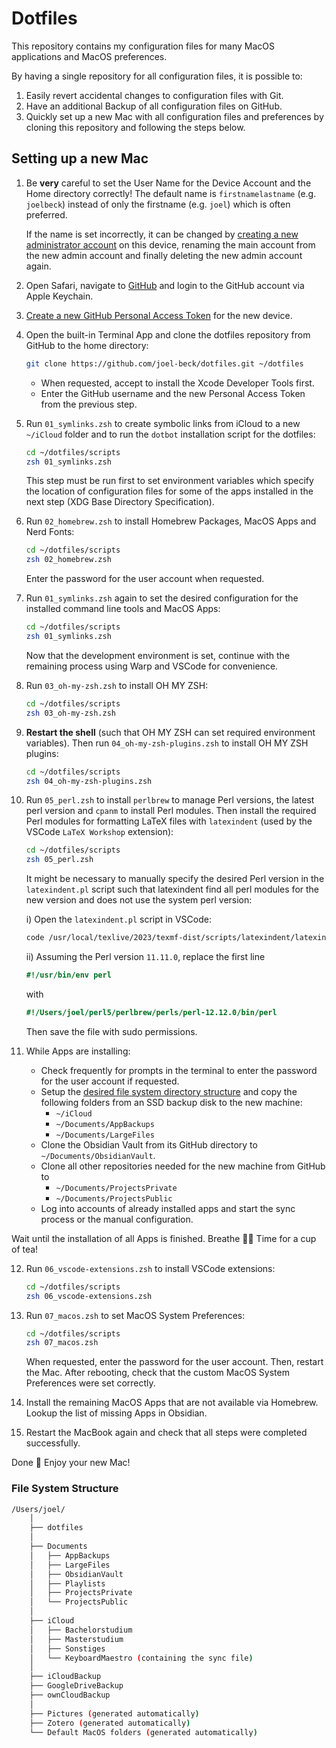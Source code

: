 # Dotfiles

This repository contains my configuration files for many MacOS applications and MacOS preferences.

By having a single repository for all configuration files, it is possible to:

1. Easily revert accidental changes to configuration files with Git.
1. Have an additional Backup of all configuration files on GitHub.
1. Quickly set up a new Mac with all configuration files and preferences by cloning this repository and following the steps below.


## Setting up a new Mac

1.  Be **very** careful to set the User Name for the Device Account and the Home directory correctly!
    The default name is `firstnamelastname` (e.g. `joelbeck`) instead of only the firstname (e.g. `joel`) which is often preferred.

    If the name is set incorrectly, it can be changed by [creating a new administrator account](https://support.apple.com/en-us/HT201548) on this device, renaming the main account from the new admin account and finally deleting the new admin account again.

2. Open Safari, navigate to [GitHub](https://github.com) and login to the GitHub account via Apple Keychain.

3. [Create a new GitHub Personal Access Token](https://docs.github.com/en/authentication/keeping-your-account-and-data-secure/managing-your-personal-access-tokens#creating-a-fine-grained-personal-access-token) for the new device.

4.  Open the built-in Terminal App and clone the dotfiles repository from GitHub to the home directory:

    ```bash
    git clone https://github.com/joel-beck/dotfiles.git ~/dotfiles
    ```

    - When requested, accept to install the Xcode Developer Tools first.
    - Enter the GitHub username and the new Personal Access Token from the previous step.

5.  Run `01_symlinks.zsh` to create symbolic links from iCloud to a new `~/iCloud` folder and to run the `dotbot` installation script for the dotfiles:

    ```bash
    cd ~/dotfiles/scripts
    zsh 01_symlinks.zsh
    ```

    This step must be run first to set environment variables which specify the location of configuration files for some of the apps installed in the next step (XDG Base Directory Specification).

6.  Run `02_homebrew.zsh` to install Homebrew Packages, MacOS Apps and Nerd Fonts:

    ```bash
    cd ~/dotfiles/scripts
    zsh 02_homebrew.zsh
    ```

    Enter the password for the user account when requested.

7.  Run `01_symlinks.zsh` again to set the desired configuration for the installed command line tools and MacOS Apps:

    ```bash
    cd ~/dotfiles/scripts
    zsh 01_symlinks.zsh
    ```

    Now that the development environment is set, continue with the remaining process using Warp and VSCode for convenience.

8.  Run `03_oh-my-zsh.zsh` to install OH MY ZSH:

    ```bash
    cd ~/dotfiles/scripts
    zsh 03_oh-my-zsh.zsh
    ```

9.  **Restart the shell** (such that OH MY ZSH can set required environment variables).
    Then run `04_oh-my-zsh-plugins.zsh` to install OH MY ZSH plugins:

    ```bash
    cd ~/dotfiles/scripts
    zsh 04_oh-my-zsh-plugins.zsh
    ```

10. Run `05_perl.zsh` to install `perlbrew` to manage Perl versions, the latest perl version and `cpanm` to install Perl modules.
    Then install the required Perl modules for formatting LaTeX files with `latexindent` (used by the VSCode `LaTeX Workshop` extension):

    ```bash
    cd ~/dotfiles/scripts
    zsh 05_perl.zsh
    ```

    It might be necessary to manually specify the desired Perl version in the `latexindent.pl` script such that latexindent find all perl modules for the new version and does not use the system perl version:

    i) Open the `latexindent.pl` script in VSCode:

    ```bash
    code /usr/local/texlive/2023/texmf-dist/scripts/latexindent/latexindent.pl
    ```

    ii) Assuming the Perl version `11.11.0`, replace the first line

    ```perl
    #!/usr/bin/env perl
    ```

    with

    ```perl
    #!/Users/joel/perl5/perlbrew/perls/perl-12.12.0/bin/perl
    ```

    Then save the file with sudo permissions.

11. While Apps are installing:
    - Check frequently for prompts in the terminal to enter the password for the user account if requested.
    - Setup the [desired file system directory structure](#file-system-structure) and copy the following folders from an SSD backup disk to the new machine:
        - `~/iCloud`
        - `~/Documents/AppBackups`
        - `~/Documents/LargeFiles`
    - Clone the Obsidian Vault from its GitHub directory to `~/Documents/ObsidianVault`.
    - Clone all other repositories needed for the new machine from GitHub to
        - `~/Documents/ProjectsPrivate`
        - `~/Documents/ProjectsPublic`
    - Log into accounts of already installed apps and start the sync process or the manual configuration.

Wait until the installation of all Apps is finished.
Breathe 🧘‍♂️ Time for a cup of tea!

12. Run `06_vscode-extensions.zsh` to install VSCode extensions:

    ```bash
    cd ~/dotfiles/scripts
    zsh 06_vscode-extensions.zsh
    ```

13. Run `07_macos.zsh` to set MacOS System Preferences:

    ```bash
    cd ~/dotfiles/scripts
    zsh 07_macos.zsh
    ```

    When requested, enter the password for the user account.
    Then, restart the Mac.
    After rebooting, check that the custom MacOS System Preferences were set correctly.

14. Install the remaining MacOS Apps that are not available via Homebrew. Lookup the list of missing Apps in Obsidian.

15. Restart the MacBook again and check that all steps were completed successfully.

Done 🎉 Enjoy your new Mac!


### File System Structure

```bash
/Users/joel/
    │
    ├── dotfiles
    │
    ├── Documents
    │   ├── AppBackups
    │   ├── LargeFiles
    │   ├── ObsidianVault
    │   ├── Playlists
    │   ├── ProjectsPrivate
    │   └── ProjectsPublic
    │
    ├── iCloud
    │   ├── Bachelorstudium
    │   ├── Masterstudium
    │   ├── Sonstiges
    │   └── KeyboardMaestro (containing the sync file)
    │
    ├── iCloudBackup
    ├── GoogleDriveBackup
    ├── ownCloudBackup
    │
    ├── Pictures (generated automatically)
    ├── Zotero (generated automatically)
    └── Default MacOS folders (generated automatically)
```
